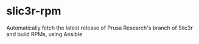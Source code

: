 # slic3r-rpm
Automatically fetch the latest release of Prusa Research's branch of Slic3r and build RPMs, using Ansible
